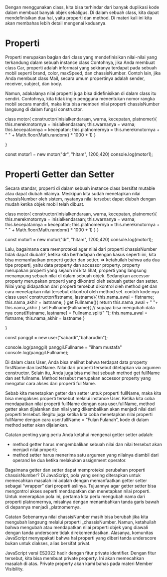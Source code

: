 Dengan menggunakan class, kita bisa terhindar dari banyak duplikasi kode dalam membuat banyak objek sekaligus.
Di dalam sebuah class, kita dapat mendefinisikan dua hal, yaitu properti dan method. Di materi kali ini kita akan membahas lebih detail mengenai keduanya.
# Properti
Properti merupakan bagian dari class yang mendefinisikan nilai-nilai yang terkandung dalam sebuah instance class
Contohnya, jika Anda membuat class Car, properti adalah informasi yang sekiranya terdapat pada sebuah mobil seperti brand, color, maxSpeed, dan chassisNumber. Contoh lain, jika Anda membuat class Mail, secara umum propertinya adalah sender, receiver, subject, dan body.

Namun, adakalanya nilai properti juga bisa didefinisikan di dalam class itu sendiri. Contohnya, kita tidak ingin pengguna menentukan nomor rangka mobil secara mandiri, maka kita bisa memberi nilai properti chassisNumber langsung di dalam fungsi constructor.

class motor{
    constructor(inisialkendaraan,  warna, kecepatan, platnomer){
        this.merekmotornya = inisialkendaraan;
        this.warnanya = warna;
        this.kecepatannya = kecepatan;
        this.platnomernya = this.merekmotornya + " " + Math.floor(Math.random() * 1000 + 1)
    }

}

const motor1 = new motor("dr", "hitam", 1200,420)
console.log(motor1);

# Properti Getter dan Setter
Secara standar, properti di dalam sebuah instance class bersifat mutable atau dapat diubah nilainya. Meskipun kita sudah menetapkan nilai chassisNumber oleh sistem, nyatanya nilai tersebut dapat diubah dengan mudah ketika objek mobil telah dibuat.

class motor{
    constructor(inisialkendaraan,  warna, kecepatan, platnomer){
        this.merekmotornya = inisialkendaraan;
        this.warnanya = warna;
        this.kecepatannya = kecepatan;
        this.platnomernya = this.merekmotornya + " " + Math.floor(Math.random() * 1000 + 1)
    }
}

const motor1 = new motor("dr", "hitam", 1200,420)
console.log(motor1);


Lalu, bagaimana cara memproteksi agar nilai dari properti chassisNumber tidak dapat diubah?, ketika kita berhadapan dengan kasus seperti ini, kita bisa memanfaatkan properti getter dan setter.
=> ketahuilah bahwa ada dua tipe properti, yaitu data property dan accessor property.
property merupakan properti yang sejauh ini kita lihat, properti yang langsung menampung sebuah nilai di dalam sebuah objek. Sedangkan accessor property merupakan properti yang dikontrol oleh sebuah getter dan setter. Nilai yang didapatkan dari properti tersebut dikontrol oleh method get dan cara menetapkan nilai tersebut dikontrol oleh method set.
contoh kode nya
class user{
    constructor(fistname, lastname){
        this.nama_awal = fistname;
        this.nama_akhir = lastname;
    }
    get Fullname(){
    return this.nama_awal + " "+ this.nama_akhir
    }
    set Fullname(Fullname){ // supaya bisa mengubah data nya
        const[fistname, lastname] = Fullname.split(" ");
        this.nama_awal = fistname;
        this.nama_akhir = lastname
    }

}

const panggil = new user("sabardi","baharudim");

console.log(panggil)
panggil.Fullname = "ilham mustafa"
console.log(panggil.Fullname);

Di dalam class User, Anda bisa melihat bahwa terdapat data property firstName dan lastName. Nilai dari properti tersebut ditetapkan via argumen constructor. Selain itu, Anda juga bisa melihat sebuah method get fullName dan set fullname. Method tersebut merupakan accessor property yang mengatur cara akses dari properti fullName.

Sebab kita menetapkan getter dan setter untuk properti fullName, maka kita bisa mengakses properti tersebut melalui instance User. Ketika kita coba mendapatkan nilai properti fullName dengan cara user.fullName, method getter akan dijalankan dan nilai yang dikembalikan akan menjadi nilai dari properti tersebut. Begitu juga ketika kita coba menetapkan nilai properti fullName dengan cara user.fullName = “Fulan Fulanah”, kode di dalam method setter akan dijalankan.

Catatan penting yang perlu Anda ketahui mengenai getter setter adalah:

* method getter harus mengembalikan sebuah nilai dan nilai tersebut akan menjadi nilai properti;
* method setter harus menerima satu argumen yang nilainya diambil dari operand ke dua ketika melakukan assignment operator.

Bagaimana getter dan setter dapat memproteksi perubahan properti chassisNumber? Di JavaScript, pola yang sering diterapkan untuk memecahkan masalah ini adalah dengan memanfaatkan getter setter sebagai “wrapper” dari properti aslinya. Tujuannya agar getter setter bisa mengontrol akses seperti mendapatkan dan menetapkan nilai properti.
Untuk menerapkan pola ini, pertama kita perlu mengubah nama dari properti platnomernya, misalnya dengan menambahkan tanda garis bawah di depannya menjadi _platnomernya.

Catatan
Sebenarnya nilai chassisNumber masih bisa berubah jika kita mengubah langsung melalui properti _chassisNumber. Namun, ketahuilah bahwa mengubah atau mendapatkan nilai properti objek yang diawali dengan tanda underscore tidak direkomendasikan. Alasanya, komunitas JavaScript menyepakati bahwa hal properti yang diberi tanda underscore bukan untuk diakses, alias bersifat privat.

JavaScript versi ES2022 hadir dengan fitur private identifier. Dengan fitur tersebut, kita bisa membuat private property. Ini akan memecahkan masalah di atas. Private property akan kami bahas pada materi Member Visibility.